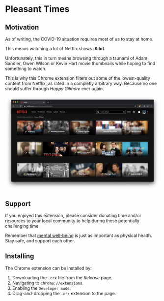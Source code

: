 # Pleasant Times

## Motivation

As of writing, the COVID-19 situation requires most of us to stay at home.

This means watching a lot of Netflix shows. **A lot.**

Unfortunately, this in turn means browsing through a tsunami of Adam Sandler, Owen Wilson or Kevin Hart movie thumbnails while hoping to find something to watch. 

This is why this Chrome extension filters out some of the lowest-quality content from Netflix, as rated in a completly arbitrary way. Because no one should suffer through _Happy Gilmore_ ever again.

![Screenshot](./docs/screenshot.png)

## Support

If you enjoyed this extension, please consider donating time and/or resources to your local community to help during these potentially challenging time. 

Remember that [mental well-being](https://www.camh.ca/en/health-info/mental-health-and-covid-19) is just as important as physical health.  
Stay safe, and support each other.

## Installing

The Chrome extension can be installed by:
 1. Downloading the `.crx` file from the _Release_ page.
 2. Navigating to `chrome://extensions`.
 3. Enabling the `Developer mode`.
 4. Drag-and-dropping the `.crx` extension to the page.
